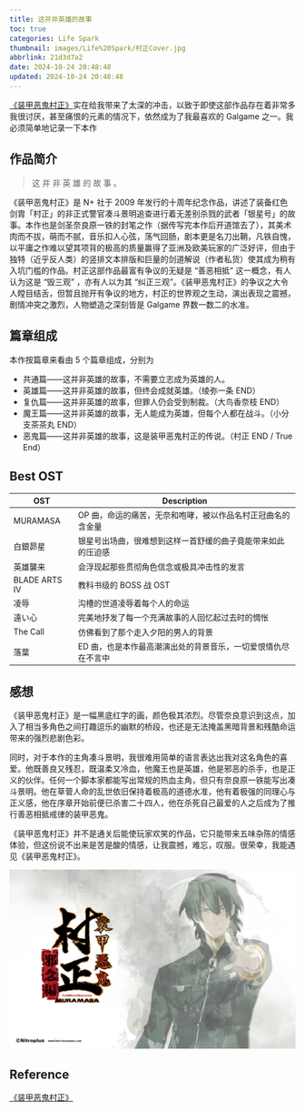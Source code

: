 ```yaml
---
title: 这并非英雄的故事
toc: true
categories: Life Spark
thumbnail: images/Life%20Spark/村正Cover.jpg
abbrlink: 21d3d7a2
date: 2024-10-24 20:48:48
updated: 2024-10-24 20:48:48
---
```


[《装甲恶鬼村正》](#reference)实在给我带来了太深的冲击，以致于即使这部作品存在着非常多我很讨厌，甚至痛恨的元素的情况下，依然成为了我最喜欢的 Galgame 之一。我必须简单地记录一下本作

<!--more-->

## 作品简介

> 这
> 并
> 非
> 英
> 雄
> 的
> 故
> 事
> 。

《装甲恶鬼村正》是 N+ 社于 2009 年发行的十周年纪念作品，讲述了装备红色剑胄「村正」的非正式警官凑斗景明追查进行着无差别杀戮的武者「银星号」的故事。本作也是剑圣奈良原一铁的封笔之作（据传写完本作后开道馆去了），其美术肉而不拔，萌而不腻，音乐扣人心弦，荡气回肠，剧本更是名刀出鞘，凡铁自愧，以平庸之作难以望其项背的极高的质量赢得了亚洲及欧美玩家的广泛好评，但由于独特（近乎反人类）的竖排文本排版和巨量的剑道解说（作者私货）使其成为稍有入坑门槛的作品。村正这部作品最富有争议的无疑是 “善恶相抵” 这一概念，有人认为这是 “毁三观” ，亦有人以为其 “纠正三观”。《装甲恶鬼村正》的争议之大令人瞠目结舌，但暂且抛开有争议的地方，村正的世界观之生动，演出表现之震撼，剧情冲突之激烈，人物塑造之深刻皆是 Galgame 界数一数二的水准。

## 篇章组成

本作按篇章来看由 5 个篇章组成，分别为

- 共通篇——这并非英雄的故事，不需要立志成为英雄的人。
- 英雄篇——这并非英雄的故事，但终会成就英雄。（绫弥一条 END）
- 复仇篇——这并非英雄的故事，但罪人仍会受到制裁。（大鸟香奈枝 END）
- 魔王篇——这并非英雄的故事，无人能成为英雄，但每个人都在战斗。（小分支茶茶丸 END）
- 恶鬼篇——这并非英雄的故事，这是装甲恶鬼村正的传说。（村正 END / True End）

## Best OST

OST | Description
----|------------
MURAMASA | OP 曲，命运的痛苦，无奈和咆哮，被以作品名村正冠曲名的含金量
白銀昴星 | 银星号出场曲，很难想到这样一首舒缓的曲子竟能带来如此的压迫感
英雄襲来 | 会浮现起那些贯彻角色信念或极具冲击性的发言
BLADE ARTS Ⅳ | 教科书级的 BOSS 战 OST
凌辱 | 沟槽的世道凌辱着每个人的命运
遠い心 | 完美地抒发了每一个充满故事的人回忆起过去时的惆怅
The Call | 仿佛看到了那个走入夕阳的男人的背景
落葉 | ED 曲，也是本作最高潮演出处的背景音乐，一切爱恨情仇尽在不言中

## 感想

《装甲恶鬼村正》是一幅黑底红字的画，颜色极其浓烈。尽管奈良意识到这点，加入了相当多角色之间打趣逗乐的幽默的桥段，也还是无法掩盖黑暗背景和残酷命运带来的强烈悲剧色彩。

同时，对于本作的主角凑斗景明，我很难用简单的语言表达出我对这名角色的喜爱。他既善良又残忍，既温柔又冷血，他魔王也是英雄，他是邪恶的杀手，也是正义的伙伴。任何一个脚本家都能写出常规的热血主角，但只有奈良原一铁能写出凑斗景明。他在草菅人命的乱世依旧保持着极高的道德水准，他有着极强的同理心与正义感，他在序章开始前便已杀害二十四人，他在杀死自己最爱的人之后成为了推行善恶相抵戒律的装甲恶鬼。

《装甲恶鬼村正》并不是通关后能使玩家欢笑的作品，它只能带来五味杂陈的情感体验，但这份说不出来是苦是酸的情感，让我震撼，难忘，叹服。很荣幸，我能遇见《装甲恶鬼村正》。

![凑斗景明](images/Life%20Spark/村正Cover.jpg)

## Reference

[《装甲恶鬼村正》](https://mzh.moegirl.org.cn/%E8%A3%85%E7%94%B2%E6%81%B6%E9%AC%BC%E6%9D%91%E6%AD%A3)
